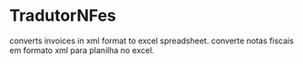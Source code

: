 # TradutorNFes
 converts invoices in xml format to excel spreadsheet.
 converte notas fiscais em formato xml para planilha no excel.
